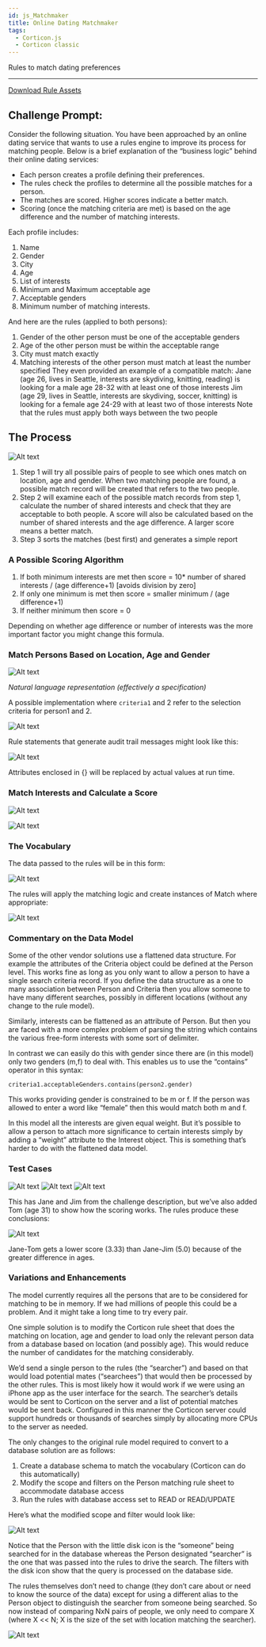 ```yaml
---
id: js_Matchmaker
title: Online Dating Matchmaker
tags:
  - Corticon.js
  - Corticon classic
---
```


Rules to match dating preferences 

---


[Download Rule Assets
](https://github.com/corticon/accelerators/raw/main/docs/classic-templates/project-zips/Matchmaking.zip)

## Challenge Prompt:

Consider the following situation. You have been approached by an online dating service that wants to
use a rules engine to improve its process for matching people.
Below is a brief explanation of the “business logic” behind their online dating services:
- Each person creates a profile defining their preferences.
- The rules check the profiles to determine all the possible matches for a person.
- The matches are scored. Higher scores indicate a better match.
- Scoring (once the matching criteria are met) is based on the age difference and the number of matching interests.

Each profile includes:

1. Name
2. Gender
3. City
4. Age
5. List of interests
6. Minimum and Maximum acceptable age
7. Acceptable genders
8. Minimum number of matching interests.
   
And here are the rules (applied to both persons):

1. Gender of the other person must be one of the acceptable genders
2. Age of the other person must be within the acceptable range
3. City must match exactly
4. Matching interests of the other person must match at least the number specified
They even provided an example of a compatible match:
Jane (age 26, lives in Seattle, interests are skydiving, knitting, reading) is looking for a male 
age 28-32
with at least one of those interests
Jim (age 29, lives in Seattle, interests are skydiving, soccer, knitting) is looking for a female 
age 24-29
with at least two of those interests
Note that the rules must apply both ways between the two people

## The Process

![Alt text](images/Matchmaking_Binder1.png)

1. Step 1 will try all possible pairs of people to see which ones match on location, age and gender. When two matching people are found, a possible match record will be created that refers to the two people.
2. Step 2 will examine each of the possible match records from step 1, calculate the number of shared interests and check that they are acceptable to both people. A score will also be calculated based on the number of shared interests and the age difference. A larger score means a better match.
3. Step 3 sorts the matches (best first) and generates a simple report

### A Possible Scoring Algorithm

1. If both minimum interests are met then score = 10* number of shared interests / (age difference+1) [avoids division by zero]
2. If only one minimum is met then score = smaller minimum / (age difference+1)
3. If neither minimum then score = 0
   
Depending on whether age difference or number of interests was the more important factor you might change this formula.

### Match Persons Based on Location, Age and Gender


![Alt text](images/Matchmaking_sshot-73.png)

_Natural language representation (effectively a specification)_

A possible implementation where `criteria1` and 2 refer to the selection criteria for person1 and 2.

![Alt text](images/Matchmaking_sshot-74.png)

Rule statements that generate audit trail messages might look like this:

![Alt text](images/Matchmaking_sshot-75.png)

Attributes enclosed in {} will be replaced by actual values at run time.

### Match Interests and Calculate a Score

![Alt text](images/Matchmaking_sshot-76.png)

![Alt text](images/Matchmaking_sshot-1.png)

### The Vocabulary

The data passed to the rules will be in this form:

![Alt text](images/Matchmaking_sshot-2.png)

The rules will apply the matching logic and create
instances of Match where appropriate:

![Alt text](images/Matchmaking_sshot-3.png)

### Commentary on the Data Model
Some of the other vendor solutions use a flattened data structure. For example the attributes of the Criteria object could be defined at the Person level. This works fine as long as you only want to allow a
person to have a single search criteria record. If you define the data structure as a one to many association between Person and Criteria then you allow someone to have many different searches, possibly in different locations (without any change to the rule model).

Similarly, interests can be flattened as an attribute of Person. But then you are faced with a more complex problem of parsing the string which contains the various free-form interests with some sort of delimiter.

In contrast we can easily do this with gender since there are (in this model) only two genders (m,f) to deal with. This enables us to use the “contains” operator in this syntax:

```
criteria1.acceptableGenders.contains(person2.gender)
```
This works providing gender is constrained to be m or f. If the person was allowed to enter a word like “female” then this would match both m and f.

In this model all the interests are given equal weight. But it’s possible to allow a person to attach more significance to certain interests simply by adding a “weight” attribute to the Interest object. 
This is something that’s harder to do with the flattened data model.

### Test Cases

![Alt text](images/Matchmaking_sshot-4.png)
![Alt text](images/Matchmaking_sshot-5.png)
![Alt text](images/Matchmaking_sshot-6.png)

This has Jane and Jim from the challenge description, but we’ve also added Tom (age 31) to show how the scoring works. The rules produce these conclusions:

![Alt text](images/Matchmaking_sshot-7.png)

Jane-Tom gets a lower score (3.33) than Jane-Jim (5.0) because of the greater difference in ages.

### Variations and Enhancements

The model currently requires all the persons that are to be considered for matching to be in memory. If we had millions of people this could be a problem. And it might take a long time to try every pair.

One simple solution is to modify the Corticon rule sheet that does the matching on location, age and gender to load only the relevant person data from a database based on location (and possibly age). This
would reduce the number of candidates for the matching considerably.

We’d send a single person to the rules (the “searcher”) and based on that would load potential mates (“searchees”) that would then be processed by the other rules. This is most likely how it would work if
we were using an iPhone app as the user interface for the search. The searcher’s details would be sent to Corticon on the server and a list of potential matches would be sent back. Configured in this 
manner the Corticon server could support hundreds or thousands of searches simply by allocating more CPUs to the server as needed.

The only changes to the original rule model required to convert to a database solution are as follows:
1. Create a database schema to match the vocabulary (Corticon can do this automatically)
2. Modify the scope and filters on the Person matching rule sheet to accommodate database
access
3. Run the rules with database access set to READ or READ/UPDATE

Here’s what the modified scope and filter would look like:

![Alt text](images/Matchmaking_sshot-8.png)

Notice that the Person with the little disk icon is the “someone” being searched for in the database whereas the Person designated “searcher” is the one that was passed into
the rules to drive the search. The filters with the disk icon show that the query is processed on the database side.

The rules themselves don’t need to change (they don’t care about or need to know the source of the data) except for using
a different alias to the Person object to distinguish the searcher from someone being searched. So now instead of comparing NxN pairs of people, we only need to compare X (where X << N; X is the size of the set with location matching the searcher).

![Alt text](images/Matchmaking_sshot-9.png)